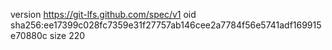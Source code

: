 version https://git-lfs.github.com/spec/v1
oid sha256:ee17399c028fc7359e31f27757ab146cee2a7784f56e5741adf169915e70880c
size 220
